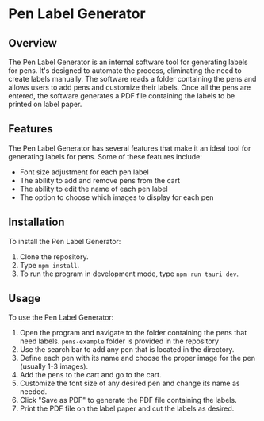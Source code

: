 # Pen Label Generator

## Overview 

The Pen Label Generator is an internal software tool for generating labels for pens. It's designed to automate the process, eliminating the need to create labels manually. The software reads a folder containing the pens and allows users to add pens and customize their labels. Once all the pens are entered, the software generates a PDF file containing the labels to be printed on label paper.

## Features

The Pen Label Generator has several features that make it an ideal tool for generating labels for pens. Some of these features include:

- Font size adjustment for each pen label
- The ability to add and remove pens from the cart
- The ability to edit the name of each pen label
- The option to choose which images to display for each pen

## Installation

To install the Pen Label Generator:

1. Clone the repository.
2. Type `npm install`.
3. To run the program in development mode, type `npm run tauri dev`.

## Usage

To use the Pen Label Generator:

1. Open the program and navigate to the folder containing the pens that need labels. ```pens-example``` folder is provided in the repository
2. Use the search bar to add any pen that is located in the directory.
3. Define each pen with its name and choose the proper image for the pen (usually 1-3 images).
4. Add the pens to the cart and go to the cart.
5. Customize the font size of any desired pen and change its name as needed.
6. Click "Save as PDF" to generate the PDF file containing the labels.
7. Print the PDF file on the label paper and cut the labels as desired.